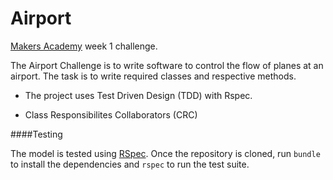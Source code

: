 Airport
=======

[Makers Academy](http://www.makersacademy.com/) week 1 challenge. 

The Airport Challenge is to write software to control the flow of planes at an airport. The task is to write required classes and respective methods.

- The project uses Test Driven Design (TDD) with Rspec.

- Class Responsibilites Collaborators (CRC)

####Testing

The model is tested using [RSpec](https://github.com/rspec/rspec). Once the
repository is cloned, run `bundle` to install the dependencies and `rspec` to
run the test suite.
